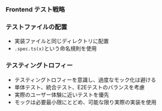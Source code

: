 ### Frontend テスト戦略

### テストファイルの配置
- 実装ファイルと同じディレクトリに配置
- `.spec.ts(x)`という命名規則を使用

### テスティングトロフィー
- テスティングトロフィーを意識し、過度なモック化は避ける
- 単体テスト、統合テスト、E2Eテストのバランスを考慮
- 実際のユーザー体験に近いテストを優先
- モックは必要最小限にとどめ、可能な限り実際の実装を使用